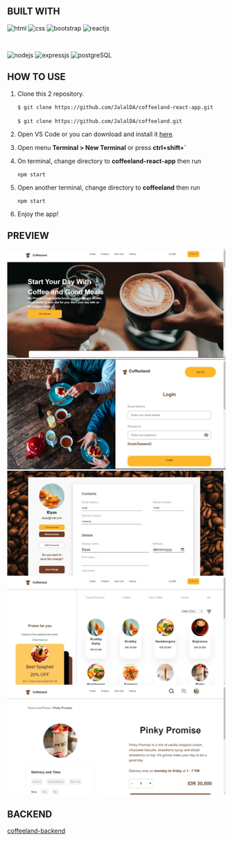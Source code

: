 ## BUILT WITH

![html](https://img.shields.io/badge/html-5-orange)
![css](https://img.shields.io/badge/css-3-blue)
![bootstrap](https://img.shields.io/badge/bootstrap-5-lightgrey)
![reactjs](https://img.shields.io/badge/reactjs-18-blue)

<br>

![nodejs](https://img.shields.io/badge/nodejs-18-brightgreen)
![expressjs](https://img.shields.io/badge/expressjs-4-lightgrey)
![postgreSQL](https://img.shields.io/badge/postgreSQL-14-blue)

## HOW TO USE

1. Clone this 2 repository.

   ```
   $ git clone https://github.com/JalalDA/coffeeland-react-app.git

   $ git clone https://github.com/JalalDA/coffeeland.git
   ```

2. Open VS Code or you can download and install it [here](https://code.visualstudio.com/).

3. Open menu **Terminal > New Terminal** or press **ctrl+shift+`**

4. On terminal, change directory to **coffeeland-react-app** then run

   ```
   npm start
   ```

5. Open another terminal, change directory to **coffeeland** then run

   ```
   npm start
   ```

6. Enjoy the app!

## PREVIEW

<div style="display:flex, flex-direction: column" >
<img src="src/assets/img/preview_home.jpeg" style="width: 600px">
<img src="src/assets/img/preview_login.jpeg" style="width: 600px">
<img src="src/assets/img/preview_profile.jpeg" style="width: 600px">
<img src="src/assets/img/preview_product.jpeg" style="width: 600px">
<img src="src/assets/img/preview_detail_product.jpeg" style="width: 600px">
</div>

## BACKEND

[coffeeland-backend](https://github.com/JalalDA/coffeeland.git)
